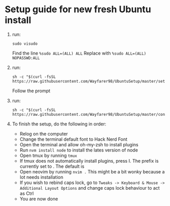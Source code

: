# Setup guide for new fresh Ubuntu install

1. run:  
    ```
    sudo visudo
    ```
    Find the line ``` %sudo ALL=(ALL) ALL ```
    Replace with ``` %sudo ALL=(ALL) NOPASSWD:ALL ```

2. run:
    ```
    sh -c "$(curl -fsSL https://raw.githubusercontent.com/Wayfarer98/UbuntuSetup/master/setup.sh)"
    ```
    Follow the prompt

3. run:
    ```
    sh -c "$(curl -fsSL https://raw.githubusercontent.com/Wayfarer98/UbuntuSetup/master/configure.sh)"
    ```

4. To finish the setup, do the following in order:
    - Relog on the computer
    - Change the terminal default font to Hack Nerd Font
    - Open the terminal and allow oh-my-zsh to install plugins
    - Run ```nvm install node``` to install the lates version of node
    - Open tmux by running ```tmux```
    - If tmux does not automatically install plugins, press <prefix> I. The prefix is currently set to <C-a>. The default is <C-b>
    - Open neovim by running ```nvim .``` This might be a bit wonky because a lot needs installation
    - If you wish to rebind caps lock, go to `Tweaks -> Keyboard & Mouse -> Additional Layout Options` and change caps lock behaviour to act as Ctrl
    - You are now done
